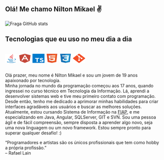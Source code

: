 ## Olá! Me chamo Nilton Mikael ✌


![Fraga GitHub stats](https://github-readme-stats.vercel.app/api?username=Mikael139&show_icons=true&theme=dracula&count_private=true)

## Tecnologias que eu uso no meu dia a dia

<div style="display: inline_block"><br>
  <img align="center" alt="Mikael-JAVA" height="30" width="40" src="https://raw.githubusercontent.com/devicons/devicon/master/icons/java/java-original.svg">
  <img align="center" alt="Mikael-Js" height="30" width="40" src="https://raw.githubusercontent.com/devicons/devicon/master/icons/angularJs/angularJs-plain.svg">
  <img align="center" alt="Mikael-Ts" height="30" width="40" src="https://raw.githubusercontent.com/devicons/devicon/master/icons/typescript/typescript-plain.svg">
  <img align="center" alt="Mikael-HTML" height="30" width="40" src="https://raw.githubusercontent.com/devicons/devicon/master/icons/html5/html5-original.svg">
  <img align="center" alt="Mikael-CSS" height="30" width="40" src="https://raw.githubusercontent.com/devicons/devicon/master/icons/css3/css3-original.svg">
  <img align="center" alt="Mikael-CSS" height="30" width="40" src="https://raw.githubusercontent.com/devicons/devicon/master/icons/git/git-original.svg">
</div><br>

<div>
  <p>Olá prazer, meu nome é Nilton Mikael e sou um jovem de 19 anos apaixonado por tecnologia. <br> Minha jornada no mundo da programação começou aos 17 anos, quando ingressei no curso      técnico em Tecnologia da Informação. Lá, aprendi a desenvolver sistemas web e tive meu primeiro contato com programação. Desde então, tenho me dedicado a aprimorar minhas habilidades para criar interfaces agradáveis aos usuários e buscar as melhores soluções. Atualmente, estou cursando <span class="violet"> Sistema de Informação na <a href="https://www.fiap.com.br/?gclid=CjwKCAjw8-OhBhB5EiwADyoY1aaoW7iHHIq_UfYeD13Oq2pCWGG7OAibaLyh6O9-A-6u2i_UhrLDfBoC-HsQAvD_BwE">FIAP</a>, e me especializando em Java, Angular, SQLServer, GIT e SVN. Sou uma pessoa ágil  e de fácil compreensão, sempre disposta a aprender algo novo, seja uma nova linguagem ou um novo framework. Estou sempre pronto para superar qualquer desafio! :)
    
<p>“Programadores e artistas são os únicos profissionais que tem como hobby a própria profissão.” <br>– Rafael Lain</p>
</div>

